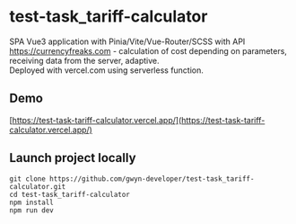 # test-task_tariff-calculator

SPA Vue3 application with Pinia/Vite/Vue-Router/SCSS with API https://currencyfreaks.com - calculation of cost depending on parameters, receiving data from the server, adaptive.<br/>
Deployed with vercel.com using serverless function.

## Demo
[https://test-task-tariff-calculator.vercel.app/](https://test-task-tariff-calculator.vercel.app/)

## Launch project locally
```
git clone https://github.com/gwyn-developer/test-task_tariff-calculator.git
cd test-task_tariff-calculator
npm install
npm run dev
```